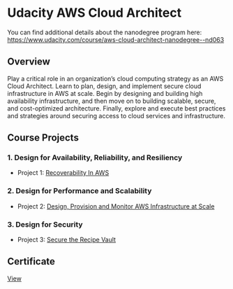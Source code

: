 # Udacity AWS Cloud Architect

You can find additional details about the nanodegree program here: https://www.udacity.com/course/aws-cloud-architect-nanodegree--nd063

## Overview
Play a critical role in an organization’s cloud computing strategy as an AWS Cloud Architect. Learn to plan, design, and implement secure cloud infrastructure in AWS at scale. Begin by designing and building high availability infrastructure, and then move on to building scalable, secure, and cost-optimized architecture. Finally, explore and execute best practices and strategies around securing access to cloud services and infrastructure.

## Course Projects

### 1. Design for Availability, Reliability, and Resiliency

 - Project 1: [Recoverability In AWS](https://github.com/mludden55/udacity-aws-cloud-architect/tree/master/Project1-RecoverabilityInAWS)
 
### 2. Design for Performance and Scalability
 
 - Project 2: [Design, Provision and Monitor AWS Infrastructure at Scale](https://github.com/mludden55/udacity-aws-cloud-architect/tree/master/Project2-DesignProvisionMonitorInAWS)
 
### 3. Design for Security
 
 - Project 3: [Secure the Recipe Vault](https://github.com/mludden55/udacity-aws-cloud-architect/tree/master/Project3-SecuringTheRecipeVault)
 
## Certificate
[View](https://github.com/mludden55/udacity-aws-cloud-architect/tree/master/CloudArchitectCert.pdf)